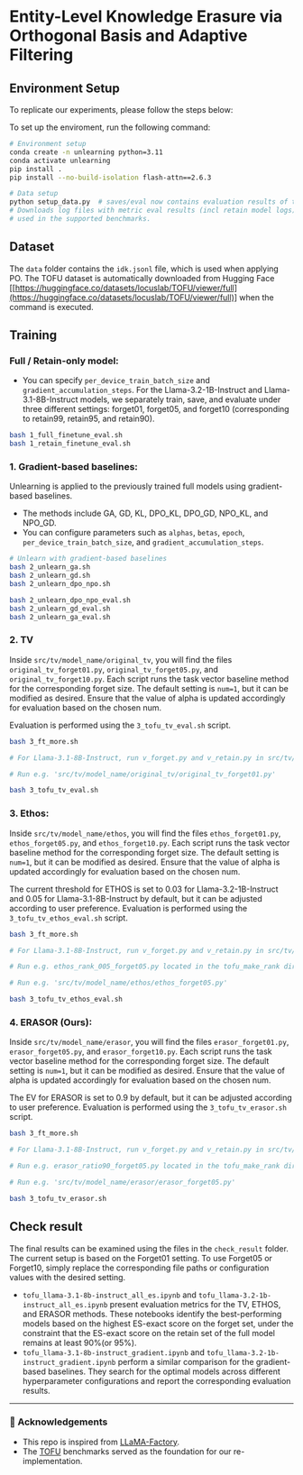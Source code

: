 
# Entity-Level Knowledge Erasure via Orthogonal Basis and Adaptive Filtering

## Environment Setup
To replicate our experiments, please follow the steps below:

To set up the enviroment, run the following command:
```bash
# Environment setup
conda create -n unlearning python=3.11
conda activate unlearning
pip install .
pip install --no-build-isolation flash-attn==2.6.3

# Data setup
python setup_data.py  # saves/eval now contains evaluation results of the uploaded models
# Downloads log files with metric eval results (incl retain model logs) from the models 
# used in the supported benchmarks.
```

## Dataset
The `data` folder contains the `idk.jsonl` file, which is used when applying PO.
The TOFU dataset is automatically downloaded from Hugging Face \[[https://huggingface.co/datasets/locuslab/TOFU/viewer/full](https://huggingface.co/datasets/locuslab/TOFU/viewer/full)] when the command is executed.

## Training
### Full / Retain-only model: 
- You can specify `per_device_train_batch_size` and `gradient_accumulation_steps`.
For the Llama-3.2-1B-Instruct and Llama-3.1-8B-Instruct models, we separately train, save, and evaluate under three different settings: forget01, forget05, and forget10 (corresponding to retain99, retain95, and retain90).
```bash
bash 1_full_finetune_eval.sh
bash 1_retain_finetune_eval.sh
```

### 1. Gradient-based baselines:
Unlearning is applied to the previously trained full models using gradient-based baselines.

* The methods include GA, GD, KL, DPO\_KL, DPO\_GD, NPO\_KL, and NPO\_GD.
* You can configure parameters such as `alphas`, `betas`, `epoch`, `per_device_train_batch_size`, and `gradient_accumulation_steps`.

```bash
# Unlearn with gradient-based baselines
bash 2_unlearn_ga.sh
bash 2_unlearn_gd.sh
bash 2_unlearn_dpo_npo.sh

bash 2_unlearn_dpo_npo_eval.sh
bash 2_unlearn_gd_eval.sh
bash 2_unlearn_ga_eval.sh
```


### 2. TV
Inside `src/tv/model_name/original_tv`, you will find the files `original_tv_forget01.py`, `original_tv_forget05.py`, and `original_tv_forget10.py`.
Each script runs the task vector baseline method for the corresponding forget size.
The default setting is `num=1`, but it can be modified as desired.
Ensure that the value of alpha is updated accordingly for evaluation based on the chosen num.

Evaluation is performed using the `3_tofu_tv_eval.sh` script.

```bash
bash 3_ft_more.sh

# For Llama-3.1-8B-Instruct, run v_forget.py and v_retain.py in src/tv/tofu_Llama-3.1-8B-Instruct/tofu_make_rank/ in advance to generate the knowledge vectors.

# Run e.g. 'src/tv/model_name/original_tv/original_tv_forget01.py'

bash 3_tofu_tv_eval.sh
```


### 3. Ethos:
Inside `src/tv/model_name/ethos`, you will find the files `ethos_forget01.py`, `ethos_forget05.py`, and `ethos_forget10.py`.
Each script runs the task vector baseline method for the corresponding forget size.
The default setting is `num=1`, but it can be modified as desired.
Ensure that the value of alpha is updated accordingly for evaluation based on the chosen num.

The current threshold for ETHOS is set to 0.03 for Llama-3.2-1B-Instruct and 0.05 for Llama-3.1-8B-Instruct by default, but it can be adjusted according to user preference.
Evaluation is performed using the `3_tofu_tv_ethos_eval.sh` script.

```bash
bash 3_ft_more.sh

# For Llama-3.1-8B-Instruct, run v_forget.py and v_retain.py in src/tv/tofu_Llama-3.1-8B-Instruct/tofu_make_rank/ in advance to generate the knowledge vectors.

# Run e.g. ethos_rank_005_forget05.py located in the tofu_make_rank directory.

# Run e.g. 'src/tv/model_name/ethos/ethos_forget05.py'

bash 3_tofu_tv_ethos_eval.sh
```

### 4. ERASOR (Ours): 
Inside `src/tv/model_name/erasor`, you will find the files `erasor_forget01.py`, `erasor_forget05.py`, and `erasor_forget10.py`.
Each script runs the task vector baseline method for the corresponding forget size.
The default setting is `num=1`, but it can be modified as desired.
Ensure that the value of alpha is updated accordingly for evaluation based on the chosen num.

The EV for ERASOR is set to 0.9 by default, but it can be adjusted according to user preference.
Evaluation is performed using the `3_tofu_tv_erasor.sh` script.

```bash
bash 3_ft_more.sh

# For Llama-3.1-8B-Instruct, run v_forget.py and v_retain.py in src/tv/tofu_Llama-3.1-8B-Instruct/tofu_make_rank/ in advance to generate the knowledge vectors.

# Run e.g. erasor_ratio90_forget05.py located in the tofu_make_rank directory.

# Run e.g. 'src/tv/model_name/erasor/erasor_forget05.py'

bash 3_tofu_tv_erasor.sh
```

## Check result
The final results can be examined using the files in the `check_result` folder.
The current setup is based on the Forget01 setting.
To use Forget05 or Forget10, simply replace the corresponding file paths or configuration values with the desired setting.

* `tofu_llama-3.1-8b-instruct_all_es.ipynb` and `tofu_llama-3.2-1b-instruct_all_es.ipynb` present evaluation metrics for the TV, ETHOS, and ERASOR methods. These notebooks identify the best-performing models based on the highest ES-exact score on the forget set, under the constraint that the ES-exact score on the retain set of the full model remains at least 90%(or 95%).
* `tofu_llama-3.1-8b-instruct_gradient.ipynb` and `tofu_llama-3.2-1b-instruct_gradient.ipynb` perform a similar comparison for the gradient-based baselines. They search for the optimal models across different hyperparameter configurations and report the corresponding evaluation results.

---

### 🤝 Acknowledgements
- This repo is inspired from [LLaMA-Factory](https://github.com/hiyouga/LLaMA-Factory). 
- The [TOFU](https://github.com/locuslab/tofu) benchmarks served as the foundation for our re-implementation. 
